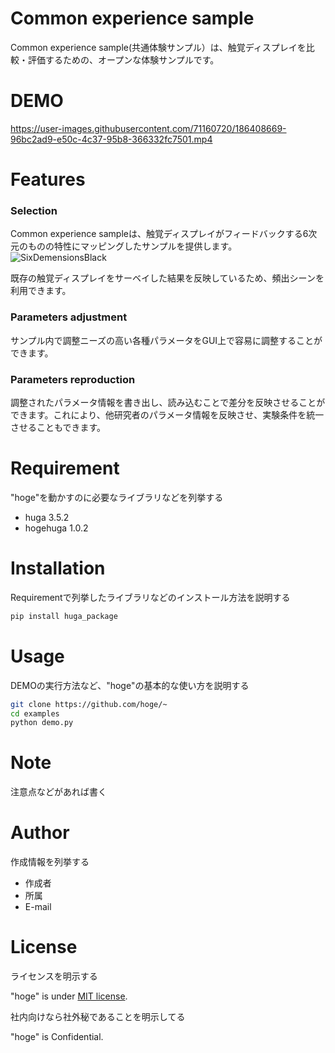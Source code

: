 # Common experience sample

Common experience sample(共通体験サンプル）は、触覚ディスプレイを比較・評価するための、オープンな体験サンプルです。
 
# DEMO
 

https://user-images.githubusercontent.com/71160720/186408669-96bc2ad9-e50c-4c37-95b8-366332fc7501.mp4



 
# Features
 
 ### Selection
Common experience sampleは、触覚ディスプレイがフィードバックする6次元のものの特性にマッピングしたサンプルを提供します。
![SixDemensionsBlack](https://user-images.githubusercontent.com/71160720/186411493-99b820c5-5cf2-4eb6-9764-29bea883460a.png)

既存の触覚ディスプレイをサーベイした結果を反映しているため、頻出シーンを利用できます。

### Parameters adjustment
サンプル内で調整ニーズの高い各種パラメータをGUI上で容易に調整することができます。

### Parameters reproduction
調整されたパラメータ情報を書き出し、読み込むことで差分を反映させることができます。これにより、他研究者のパラメータ情報を反映させ、実験条件を統一させることもできます。


# Requirement
 
"hoge"を動かすのに必要なライブラリなどを列挙する
 
* huga 3.5.2
* hogehuga 1.0.2
 
# Installation
 
Requirementで列挙したライブラリなどのインストール方法を説明する
 
```bash
pip install huga_package
```
 
# Usage
 
DEMOの実行方法など、"hoge"の基本的な使い方を説明する
 
```bash
git clone https://github.com/hoge/~
cd examples
python demo.py
```
 
# Note
 
注意点などがあれば書く
 
# Author
 
作成情報を列挙する
 
* 作成者
* 所属
* E-mail
 
# License
ライセンスを明示する
 
"hoge" is under [MIT license](https://en.wikipedia.org/wiki/MIT_License).
 
社内向けなら社外秘であることを明示してる
 
"hoge" is Confidential.
